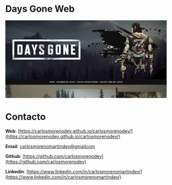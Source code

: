 # Days Gone Web


![img/daysgoneweb.png](img/daysgoneweb.png)




# Contacto

**Web**: [https://carlosmorenodev.github.io/carlosmorenodev/](https://carlosmorenodev.github.io/carlosmorenodev/)

**Email**: [carlosmorenomartindev@gmailcom](mailto:carlosmorenomartindev@gmail.com)

**Github**: [https://github.com/carlosmorenodev](https://github.com/carlosmorenodev)

**Linkedin**: [https://www.linkedin.com/in/carlosmorenomartindev/](https://www.linkedin.com/in/carlosmorenomartindev/)